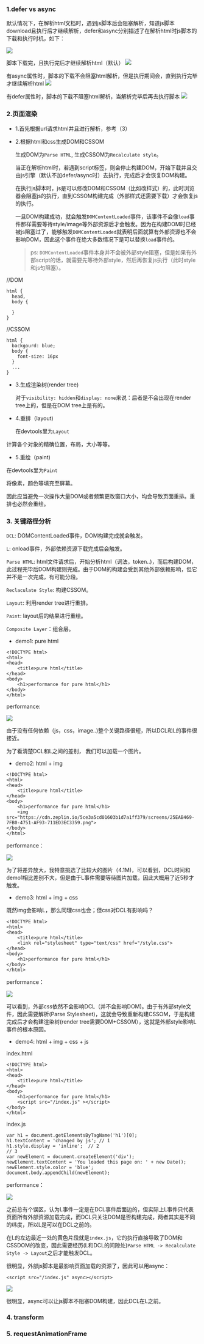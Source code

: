 ### 1.defer vs async

默认情况下，在解析html文档时，遇到js脚本后会阻塞解析，知道js脚本download且执行后才继续解析，defer和async分别描述了在解析html时js脚本的下载和执行时机，如下：

![](/images/css/1.png)

脚本下载完，且执行完后才继续解析html（默认）
![](/images/css/2.png)

有async属性时，脚本的下载不会阻塞html解析，但是执行期间会，直到执行完毕才继续解析html
![](/images/css/3.png)

有defer属性时，脚本的下载不阻塞html解析，当解析完毕后再去执行脚本
![](/images/css/4.png)


### 2.页面渲染

- 1.首先根据url请求html并且进行解析，参考（3）
  
- 2.根据html和css生成DOM和CSSOM

  生成DOM为`Parse HTML`, 生成CSSOM为`Recalculate style`。

  当正在解析html时，若遇到script标签，则会停止构建DOM，开始下载并且交由js引擎（默认不加defer/async时）去执行，完成后才会恢复DOM构建。

  在执行js脚本时，js是可以修改DOM和CSSOM（比如改样式）的，此时浏览器会阻塞js的执行，直到CSSOM构建完成（外部样式还需要下载）才会恢复js的执行。

  一旦DOM构建成功，就会触发`DOMContentLoaded`事件，该事件不会像`load`事件那样需要等待style/image等外部资源后才会触发。因为在构建DOM时已经被js阻塞过了，能够触发`DOMContentLoaded`就表明后面就算有外部资源也不会影响DOM，因此这个事件在绝大多数情况下是可以替换`load`事件的。

  > ps: `DOMContentLoaded`事件本身并不会被外部style阻塞，但是如果有外部script的话，就需要先等待外部style，然后再恢复js执行（此时style和js匀阻塞）。

//DOM

```
html {
  head,
  body {

  }
}
```

//CSSOM

```
html {
  backgourd: blue;
  body {
    font-size: 16px
  }
  ...
}
```

- 3.生成渲染树(render tree)

  对于`visibility: hidden`和`display: none`来说：后者是不会出现在render tree上的，但是在DOM tree上是有的。

- 4.重排（layout)

  在devtools里为`Layout`

计算各个对象的精确位置，布局，大小等等。

- 5.重绘（paint)

在devtools里为`Paint`

将像素，颜色等填充至屏幕。

因此应当避免一次操作大量DOM或者频繁更改窗口大小，均会导致页面重排。重排也必然会重绘。

### 3. 关键路径分析

`DCL`: DOMContentLoaded事件，DOM构建完成就会触发。

`L`: onload事件，外部依赖资源下载完成后会触发。

`Parse HTML`: html文件请求后，开始分析html（词法，token..)，而后构建DOM，此过程完毕后DOM构建则完成。由于DOM的构建会受到其他外部依赖影响，但它并不是一次完成，有可能分段。

`Reclaculate Style`: 构建CSSOM。

`Layout`: 利用render tree进行重排。

`Paint`: layout后的结果进行重绘。

`Composite Layer`：组合层。

- demo1: pure html

```
<!DOCTYPE html>
<html>
<head>
	<title>pure html</title>
</head>
<body>
	<h1>performance for pure html</h1>
</body>
</html>
```

performance:

![](/images/performance/1-1.png)

由于没有任何依赖（js，css，image..)整个关键路径很短，所以DCL和L的事件很接近。

为了看清楚DCL和L之间的差别， 我们可以加载一个图片。

- demo2: html + img 

```
<!DOCTYPE html>
<html>
<head>
	<title>pure html</title>
</head>
<body>
	<h1>performance for pure html</h1>
	<img src="https://cdn.zeplin.io/5ce3a5cd01603b1d7a1ff379/screens/25EAB469-7FB0-4751-AF93-711ED3EC3359.png">
</body>
</html>
```
 performance：

![](/images/performance/1-2.png)

为了将差异放大，我特意挑选了比较大的图片（4.1M)，可以看到，DCL时间和demo1相比差别不大，但是由于L事件需要等待图片加载，因此大概用了近5秒才触发。

- demo3: html + img + css

既然img会影响L，那么同理css也会；但css对DCL有影响吗？

```
<!DOCTYPE html>
<html>
<head>
	<title>pure html</title>
	<link rel="stylesheet" type="text/css" href="/style.css">
</head>
<body>
	<h1>performance for pure html</h1>
</body>
</html>
```

performance：

![](/images/performance/1-3.png)

可以看到，外部css依然不会影响DCL（并不会影响DOM)。由于有外部style文件，因此需要解析(Parse Stylesheet)，这就会导致重新构建CSSOM，于是构建完成后才会构建渲染树(render tree需要DOM+CSSOM），这就是外部style影响L事件的根本原因。

- demo4: html + img + css + js

index.html

```
<!DOCTYPE html>
<html>
<head>
	<title>pure html</title>
</head>
<body>
	<h1>performance for pure html</h1>
	<script src="/index.js" ></script>
</body>
</html>
```

index.js

```
var h1 = document.getElementsByTagName('h1')[0];
h1.textContent = 'changed by js'; // 1 
h1.style.display = 'inline';  // 2
// 3
var newElement = document.createElement('div');
newElement.textContent = 'You loaded this page on: ' + new Date();
newElement.style.color = 'blue';
document.body.appendChild(newElement);
```

performance：

![](/images/performance/1-4.png)

之前总有个误区，认为L事件一定是在DCL事件后面边的，但实际上L事件只代表页面所有外部资源加载完成，而DCL只关注DOM是否构建完成，两者其实是不同的纬度，所以L是可以在DCL之前的。

在L的左边最近一处的黄色片段就是`index.js`，它的执行直接导致了DOM和CSSDOM的改变，因此需要经历(L和DCL的间隙处)`Parse HTML -> Recalculate Style -> Layout`之后才能触发DCL。

很明显，外部js脚本是最影响页面加载的资源了，因此可以用async：

```
<script src="/index.js" async></script>
```

![](/images/performance/1-5.png)

很明显，async可以让js脚本不阻塞DOM构建，因此DCL在L之前。



### 4. transform

### 5. requestAnimationFrame